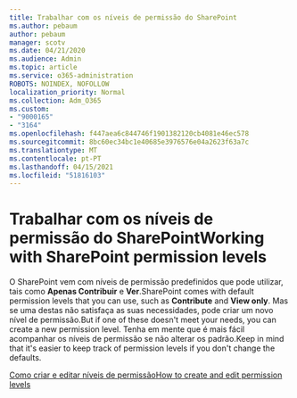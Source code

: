 ```yaml
---
title: Trabalhar com os níveis de permissão do SharePoint
ms.author: pebaum
author: pebaum
manager: scotv
ms.date: 04/21/2020
ms.audience: Admin
ms.topic: article
ms.service: o365-administration
ROBOTS: NOINDEX, NOFOLLOW
localization_priority: Normal
ms.collection: Adm_O365
ms.custom:
- "9000165"
- "3164"
ms.openlocfilehash: f447aea6c844746f1901382120cb4081e46ec578
ms.sourcegitcommit: 8bc60ec34bc1e40685e3976576e04a2623f63a7c
ms.translationtype: MT
ms.contentlocale: pt-PT
ms.lasthandoff: 04/15/2021
ms.locfileid: "51816103"
---
```

# <a name="working-with-sharepoint-permission-levels"></a><span data-ttu-id="8a276-102">Trabalhar com os níveis de permissão do SharePoint</span><span class="sxs-lookup"><span data-stu-id="8a276-102">Working with SharePoint permission levels</span></span>

<span data-ttu-id="8a276-103">O SharePoint vem com níveis de permissão predefinidos que pode utilizar, tais como **Apenas Contribuir** e **Ver**.</span><span class="sxs-lookup"><span data-stu-id="8a276-103">SharePoint comes with default permission levels that you can use, such as **Contribute** and **View only**.</span></span> <span data-ttu-id="8a276-104">Mas se uma destas não satisfaça as suas necessidades, pode criar um novo nível de permissão.</span><span class="sxs-lookup"><span data-stu-id="8a276-104">But if one of these doesn't meet your needs, you can create a new permission level.</span></span> <span data-ttu-id="8a276-105">Tenha em mente que é mais fácil acompanhar os níveis de permissão se não alterar os padrão.</span><span class="sxs-lookup"><span data-stu-id="8a276-105">Keep in mind that it's easier to keep track of permission levels if you don't change the defaults.</span></span>

[<span data-ttu-id="8a276-106">Como criar e editar níveis de permissão</span><span class="sxs-lookup"><span data-stu-id="8a276-106">How to create and edit permission levels</span></span>](https://docs.microsoft.com/sharepoint/how-to-create-and-edit-permission-levels)